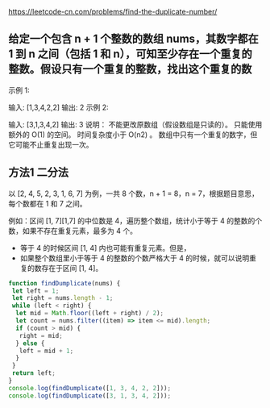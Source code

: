 <https://leetcode-cn.com/problems/find-the-duplicate-number/>

## 给定一个包含 n + 1 个整数的数组 nums，其数字都在 1 到 n 之间（包括 1 和 n），可知至少存在一个重复的整数。假设只有一个重复的整数，找出这个重复的数

示例 1:

输入: [1,3,4,2,2]
输出: 2
示例 2:

输入: [3,1,3,4,2]
输出: 3
说明：
不能更改原数组（假设数组是只读的）。
只能使用额外的 O(1) 的空间。
时间复杂度小于 O(n2) 。
数组中只有一个重复的数字，但它可能不止重复出现一次。

## 方法1 二分法

以 [2, 4, 5, 2, 3, 1, 6, 7] 为例，一共 8 个数，n + 1 = 8，n = 7，根据题目意思，每个数都在 1 和 7 之间。

例如：区间 [1, 7][1,7] 的中位数是 4，遍历整个数组，统计小于等于 4 的整数的个数，如果不存在重复元素，最多为 4 个。

* 等于 4 的时候区间 [1, 4] 内也可能有重复元素。但是，  
* 如果整个数组里小于等于 4 的整数的个数严格大于 4 的时候，就可以说明重复的数存在于区间 [1, 4]。

``` javascript
function findDumplicate(nums) {
 let left = 1;
 let right = nums.length - 1;
 while (left < right) {
  let mid = Math.floor((left + right) / 2);
  let count = nums.filter((item) => item <= mid).length;
  if (count > mid) {
   right = mid;
  } else {
   left = mid + 1;
  }
 }
 return left;
}
console.log(findDumplicate([1, 3, 4, 2, 2]));
console.log(findDumplicate([3, 1, 3, 4, 2]));


```
